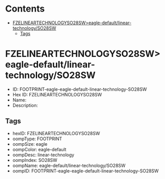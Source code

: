 



Contents
========

* [FZELINEARTECHNOLOGYSO28SW>eagle-default/linear-technology/SO28SW](#fzelineartechnologyso28sweagle-defaultlinear-technologyso28sw)
	* [Tags](#tags)

# FZELINEARTECHNOLOGYSO28SW>eagle-default/linear-technology/SO28SW

- ID: FOOTPRINT-eagle-eagle-default-linear-technology-SO28SW
- Hex ID: FZELINEARTECHNOLOGYSO28SW
- Name: 
- Description: 

## Tags

- hexID: FZELINEARTECHNOLOGYSO28SW
- oompType: FOOTPRINT
- oompSize: eagle
- oompColor: eagle-default
- oompDesc: linear-technology
- oompIndex: SO28SW
- oompName: eagle-default/linear-technology/SO28SW
- oompID: FOOTPRINT-eagle-eagle-default-linear-technology-SO28SW
